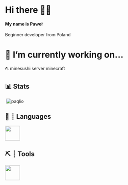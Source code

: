 # Hi there 👋😎
#### My name is Paweł
 Beginner developer from Poland


# 🔭 I’m currently working on...
  ⛏️ minesushi server minecraft
## 📊 Stats
<p>&nbsp;<img align="center" src="https://github-readme-stats.vercel.app/api?username=paqlio&show_icons=true&locale=en" alt="paqlio" /></p>

## 🧭 ┊ Languages
<div>
  <img height="48" width="48" src="https://cdn.icon-icons.com/icons2/2415/PNG/512/java_original_logo_icon_146458.png">
</div>

## ⛏️ ┊ Tools
<div>
  <img height="48" width="48" src="https://cdn.icon-icons.com/icons2/3053/PNG/512/intellij_macos_bigsur_icon_190061.png">
</div>


